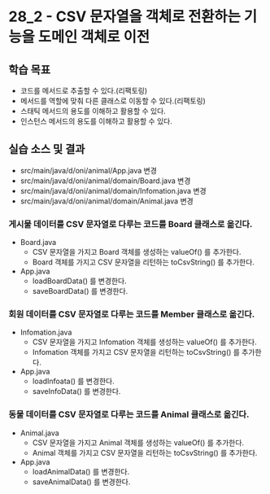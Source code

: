 # 28_2 - CSV 문자열을 객체로 전환하는 기능을 도메인 객체로 이전 

## 학습 목표 

- 코드를 메서드로 추출할 수 있다.(리팩토링)
- 메서드를 역할에 맞춰 다른 클래스로 이동할 수 있다.(리팩토링)
- 스태틱 메서드의 용도를 이해하고 활용할 수 있다.
- 인스턴스 메서드의 용도를 이해하고 활용할 수 있다.

## 실습 소스 및 결과

- src/main/java/d/oni/animal/App.java 변경
- src/main/java/d/oni/animal/domain/Board.java 변경
- src/main/java/d/oni/animal/domain/Infomation.java 변경
- src/main/java/d/oni/animal/domain/Animal.java 변경
  

###  게시물 데이터를 CSV 문자열로 다루는 코드를 Board 클래스로 옮긴다.  

- Board.java
  - CSV 문자열을 가지고 Board 객체를 생성하는 valueOf() 를 추가한다.
  - Board 객체를 가지고 CSV 문자열을 리턴하는 toCsvString() 를 추가한다.
- App.java
  - loadBoardData() 를 변경한다.
  - saveBoardData() 를 변경한다.
  
### 회원 데이터를 CSV 문자열로 다루는 코드를 Member 클래스로 옮긴다.  

- Infomation.java
  - CSV 문자열을 가지고 Infomation 객체를 생성하는 valueOf() 를 추가한다.
  - Infomation 객체를 가지고 CSV 문자열을 리턴하는 toCsvString() 를 추가한다.
- App.java
  - loadInfoata() 를 변경한다.
  - saveInfoData() 를 변경한다.
  
### 동물 데이터를 CSV 문자열로 다루는 코드를 Animal 클래스로 옮긴다.  

- Animal.java
  - CSV 문자열을 가지고 Animal 객체를 생성하는 valueOf() 를 추가한다.
  - Animal 객체를 가지고 CSV 문자열을 리턴하는 toCsvString() 를 추가한다.
- App.java
  - loadAnimalData() 를 변경한다.
  - saveAnimalData() 를 변경한다.
  
  